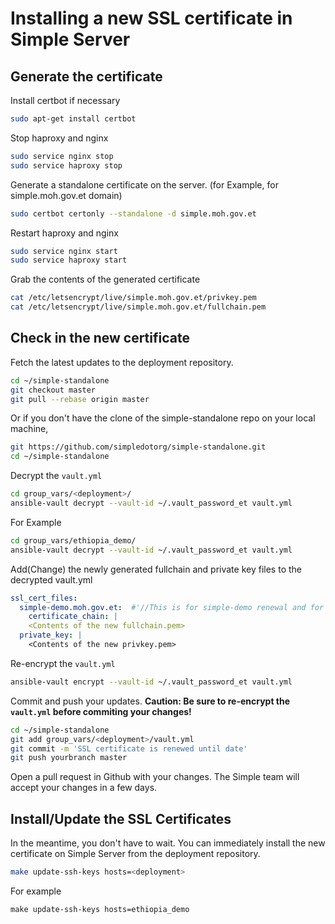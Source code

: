 # Installing a new SSL certificate in Simple Server

## Generate the certificate

Install certbot if necessary

```bash
sudo apt-get install certbot
```

Stop haproxy and nginx

```bash
sudo service nginx stop
sudo service haproxy stop
```

Generate a standalone certificate on the server. (for Example, for simple.moh.gov.et domain)

```bash
sudo certbot certonly --standalone -d simple.moh.gov.et
```

Restart haproxy and nginx

```bash
sudo service nginx start
sudo service haproxy start
```

Grab the contents of the generated certificate

```bash
cat /etc/letsencrypt/live/simple.moh.gov.et/privkey.pem
cat /etc/letsencrypt/live/simple.moh.gov.et/fullchain.pem
```

## Check in the new certificate

Fetch the latest updates to the deployment repository.

```bash
cd ~/simple-standalone
git checkout master
git pull --rebase origin master
```
Or if you don't have the clone of the simple-standalone repo on your local machine, 
```bash
git https://github.com/simpledotorg/simple-standalone.git
cd ~/simple-standalone
```

Decrypt the `vault.yml`

```bash
cd group_vars/<deployment>/
ansible-vault decrypt --vault-id ~/.vault_password_et vault.yml
```
For Example
```bash
cd group_vars/ethiopia_demo/
ansible-vault decrypt --vault-id ~/.vault_password_et vault.yml
```

Add(Change) the newly generated fullchain and private key files to the decrypted vault.yml

```yml
ssl_cert_files:
  simple-demo.moh.gov.et:  #'//This is for simple-demo renewal and for the production use the simple.moh.gov.et section:'
    certificate_chain: |
    <Contents of the new fullchain.pem>
  private_key: | 
    <Contents of the new privkey.pem> 
```

Re-encrypt the `vault.yml`

```bash
ansible-vault encrypt --vault-id ~/.vault_password_et vault.yml
```

Commit and push your updates. **Caution: Be sure to re-encrypt the `vault.yml` before commiting your changes!**

```bash
cd ~/simple-standalone
git add group_vars/<deployment>/vault.yml
git commit -m 'SSL certificate is renewed until date'
git push yourbranch master
```

Open a pull request in Github with your changes. The Simple team will accept your changes in a few days.

## Install/Update the SSL Certificates

In the meantime, you don't have to wait. You can immediately install the new certificate on Simple Server from the deployment repository.

```bash
make update-ssh-keys hosts=<deployment>   
```
For example
```
make update-ssh-keys hosts=ethiopia_demo
```
